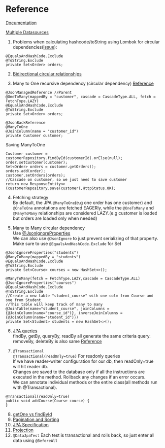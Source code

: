 # Reference

[Documentation](https://docs.jboss.org/hibernate/orm/5.1/userguide/html_single/Hibernate_User_Guide.html#associations-many-to-one)

[Multiple Datasources](https://stackoverflow.com/a/48140893/12021132)

1. Problems when calculating hashcode/toString using Lombok for circular dependencies([Issue](https://github.com/projectlombok/lombok/issues/1007)): 
```
@EqualsAndHashCode.Exclude
@ToString.Exclude
private Set<Order> orders;
```

2. [Bidirectional circular relationships](https://www.baeldung.com/jackson-bidirectional-relationships-and-infinite-recursion)

3. Many to One recursive dependency (circular dependency) [Reference](http://springquay.blogspot.com/2016/01/new-approach-to-solve-json-recursive.html)
```
@JsonManagedReference //Parent
@OneToMany(mappedBy = "customer", cascade = CascadeType.ALL, fetch = FetchType.LAZY)
@EqualsAndHashCode.Exclude
@ToString.Exclude
private Set<Order> orders;
```
```
@JsonBackReference
@ManyToOne
@JoinColumn(name = "customer_id")
private Customer customer;
```
Saving ManyToOne
```
Customer customer = customerRepository.findById(customerId).orElse(null);
order.setCustomer(customer);
Set<Order> orders = customer.getOrders();
orders.add(order);
customer.setOrders(orders);
//Cascade on customer, so we just need to save customer
return new ResponseEntity<>(customerRepository.save(customer),HttpStatus.OK);
```
4. Fetching strategy\
By default, the JPA ```@ManyToOne```(e.g one order has one customer) and ```@OneToOne``` annotations are fetched EAGERly, while the ```@OneToMany``` and ```@ManyToMany``` relationships are considered LAZY.(e.g customer is loaded but orders are loaded only when needed)

5. Many to Many circular dependency\
Use [@JsonIgnoreProperties](https://stackoverflow.com/a/60176449/12021132) </br>
We can also use ```@JsonIgnore``` to just prevent serializing of that property. </br>
Make sure to use ```@EqualsAndHashCode.Exclude``` for Set
```
@JsonIgnoreProperties("students")
@ManyToMany(mappedBy = "students")
@EqualsAndHashCode.Exclude
@ToString.Exclude
private Set<Course> courses = new HashSet<>();
```
```
@ManyToMany(fetch = FetchType.LAZY,cascade = CascadeType.ALL)
@JsonIgnoreProperties("courses")
@EqualsAndHashCode.Exclude
@ToString.Exclude
//Create a new table "student_course" with one colm from Course and one from Student
//This table will keep track of many to many
@JoinTable(name="student_course", joinColumns = {@JoinColumn(name="course_id")}, inverseJoinColumns = {@JoinColumn(name="student_id")})
private Set<Student> students = new HashSet<>();
```
6. [JPA queries](https://docs.spring.io/spring-data/jpa/docs/current/reference/html/#jpa.query-methods.query-creation)</br>
findBy, getBy, queryBy, readBy all generate the same criteria query. removeBy, deleteBy is also same [Reference](https://stackoverflow.com/questions/39869707/what-is-the-difference-between-query-methods-find-by-read-by-query-by-and-get)

7. ```@Transactional```\
   ```@Transactional(readOnly=true)``` For readonly queries\
 If we have reader-writer configuration for our db, then readOnly=true will hit reader db.\
 Changes are saved to the database only if all the instructions are executed in the method. Rollback any changes if an error occurs.</br>
 We can annotate individual methods or the entire class(all methods run with @Transactional).
```
@Transactional(readOnly=true)
public void addCourse(Course course) {
}
```
8. [getOne vs findById](https://www.javacodemonk.com/difference-between-getone-and-findbyid-in-spring-data-jpa-3a96c3ff)
9. [Pagination and Sorting](https://www.baeldung.com/spring-data-jpa-pagination-sorting)
10. [JPA Specification](https://medium.com/@cmmapada/advanced-search-and-filtering-using-spring-data-jpa-specification-and-criteria-api-b6e8f891f2bf)
11. [Projection](https://www.baeldung.com/spring-data-jpa-projections)
12. ```@DataJpaTest``` Each test is transactional and rolls back, so just enter all data using ```@BeforeAll```